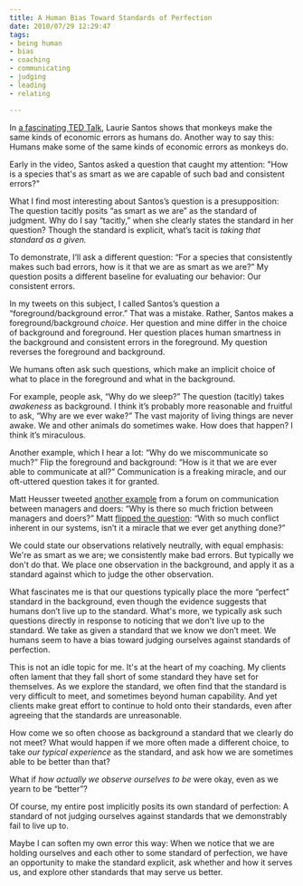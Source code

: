 ```yaml
--- 
title: A Human Bias Toward Standards of Perfection
date: 2010/07/29 12:29:47
tags: 
- being human
- bias
- coaching
- communicating
- judging
- leading
- relating

---
```


<p>In <a href="http://www.ted.com/talks/laurie_santos.html">a fascinating TED Talk</a>, Laurie Santos shows that monkeys make the same kinds of economic errors as humans do. Another way to say this: Humans make some of the same kinds of economic errors as monkeys do.</p>

<p>Early in the video, Santos asked a question that caught my attention: "How is a species that's as smart as we are capable of such bad and consistent errors?"</p>

<p>What I find most interesting about Santos’s question is a presupposition: The question tacitly posits “as smart as we are” as the standard of judgment. Why do I say “tacitly,” when she clearly states the standard in her question? Though the standard is explicit, what’s tacit is <em>taking that standard as a given.</em></p>

<p>To demonstrate, I’ll ask a different question: “For a species that consistently makes such bad errors, how is it that we are as smart as we are?” My question posits a different baseline for evaluating our behavior: Our consistent errors.</p>

<p>In my tweets on this subject, I called Santos’s question a “foreground/background error.” That was a mistake. Rather, Santos makes a foreground/background <em>choice</em>. Her question and mine differ in the choice of background and foreground. Her question places human smartness in the background and consistent errors in the foreground. My question reverses the foreground and background.</p>

<p>We humans often ask such questions, which make an implicit choice of what to place in the foreground and what in the background.</p>

<p>For example, people ask, “Why do we sleep?” The question (tacitly) takes <em>awakeness</em> as background. I think it’s probably more reasonable and fruitful to ask, “Why are we ever wake?” The vast majority of living things are never awake. We and other animals do sometimes wake. How does that happen? I think it’s miraculous.</p>

<p>Another example, which I hear a lot: “Why do we miscommunicate so much?” Flip the foreground and background: “How is it that we are ever able to communicate at all?”  Communication is a freaking miracle, and our oft-uttered question takes it for granted.</p>

<p>Matt Heusser tweeted <a href="http://twitter.com/mheusser/status/19842480608">another example</a> from a forum on communication between managers and doers: “Why is there so much friction between managers and doers?” Matt <a href="http://twitter.com/mheusser/status/19842514450">flipped the question</a>: “With so much conflict inherent in our systems, isn’t it a miracle that we ever get anything done?”</p>

<p>We could state our observations relatively neutrally, with equal emphasis: We're as smart as we are; we consistently make bad errors. But typically we don't do that. We place one observation in the background, and apply it as a standard against which to judge the other observation.</p>

<p>What fascinates me is that our questions typically place the more “perfect” standard in the background, even though the evidence suggests that humans don’t live up to the standard. What's more, we typically ask such questions directly in response to noticing that we don't live up to the standard. We take as given a standard that we know we don’t meet. We humans seem to have a bias toward judging ourselves against standards of perfection.</p>

<p>This is not an idle topic for me. It's at the heart of my coaching. My clients often lament that they fall short of some standard they have set for themselves. As we explore the standard, we often find that the standard is very difficult to meet, and sometimes beyond human capability. And yet clients make great effort to continue to hold onto their standards, even after agreeing that the standards are unreasonable.</p>

<p>How come we so often choose as background a standard that we clearly do not meet? What would happen if we more often made a different choice, to take <em>our typical experience</em> as the standard, and ask how we are sometimes able to be better than that?</p>

<p>What if <em>how actually we observe ourselves to be</em> were okay, even as we yearn to be “better”?</p>

<p>Of course, my entire post implicitly posits its own standard of perfection: A standard of not judging ourselves against standards that we demonstrably fail to live up to.</p>

<p>Maybe I can soften my own error this way: When we notice that we are holding ourselves and each other to some standard of perfection, we have an opportunity to make the standard explicit, ask whether and how it serves us, and explore other standards that may serve us better.</p>
